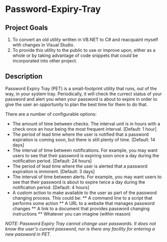 # Password-Expiry-Tray

## Project Goals

1. To convert an old utility written in VB.NET to C# and reacquaint myself with changes in Visual Studio.
2. To provide this utility to the public to use or improve upon, either as a whole or by taking advantage of code snippets that could be incorporated into other project.

## Description

Password Expiry Tray (PET) is a small-footprint utility that runs, out of the way, in your system tray. Periodically, it will check the currect status of your password and alert you when your password is about to expire in order to give the user an opportunity to plan the best time for them to do that.

There are a number of configurable options:

* The amount of time between checks. The interval unit is in hours with a check once an hour being the most frequent interval. [Default: 1 hour]
* The period of lead time where the user is notified that a password expiration is coming soon, but there is still plenty of time. [Default: 14 days]
* The interval of time between notifications. For example, you may want users to see that their password is expiring soon once a day during the notification period. [Default: 24 hours]
* The period of lead time where the user is alerted that a password expiration is imminent. [Default: 3 days]
* The interval of time between alerts. For example, you may want users to see that their password is about to expire twice a day during the notification period. [Default: 4 hours]
* A custom action to make available to the user as part of the password changing process. This could be:
** A command line to a script that performs some action
** A URL to a website that manages password changes
** A link to a document that provides password changing instructions
** Whatever you can imagine (within reason)

_NOTE: Password Expiry Tray cannot change user passwords. It does not know the user's current password, nor is there any facility for entering a new password in PET._
